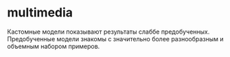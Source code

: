 # multimedia


Кастомные модели показывают результаты слаббе предобученных. Предобученные модели знакомы с значительно более разнообразным и объемным набором примеров.
